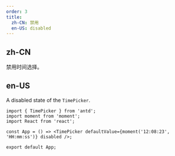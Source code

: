 ```yaml
---
order: 3
title:
  zh-CN: 禁用
  en-US: disabled
---
```


## zh-CN

禁用时间选择。

## en-US

A disabled state of the `TimePicker`.

```tsx
import { TimePicker } from 'antd';
import moment from 'moment';
import React from 'react';

const App = () => <TimePicker defaultValue={moment('12:08:23', 'HH:mm:ss')} disabled />;

export default App;
```
